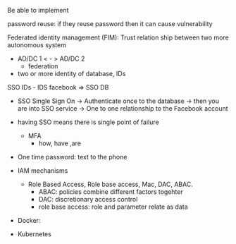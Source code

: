 Be able to implement 

password reuse: if they reuse password then it can cause vulnerability

Federated identity management (FIM): Trust relation ship between two more autonomous system
- AD/DC 1 < - > AD/DC 2
    - federation
- two or more identity of database, IDs 

SSO
IDs - IDS
facebook => SSO DB
- SSO Single Sign On
    -> Authenticate once to the database
    -> then you are into SSO service
    -> One to one relationship to the Facebook account
- having SSO means there is single point of failure
    - MFA
        - how, have ,are
- One time password: text to the phone

- IAM mechanisms
    - Role Based Access, Role base access, Mac, DAC, ABAC.
        - ABAC: policies combine different factors togehter
        - DAC: discretionary access control
        - role base access: role and parameter relate as data

- Docker: 
- Kubernetes 